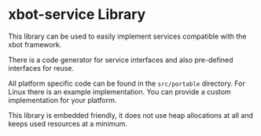 # xbot-service Library

This library can be used to easily implement services compatible with the xbot framework.

There is a code generator for service interfaces and also pre-defined interfaces for reuse.

All platform specific code can be found in the `src/portable` directory. For Linux there is an example implementation.
You can provide a custom implementation for your platform.

This library is embedded friendly, it does not use heap allocations at all and keeps used resources at a minimum.
